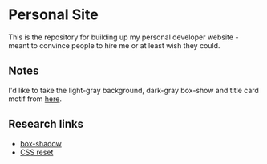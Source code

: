 # Personal Site
This is the repository for building up my personal developer website - meant to convince people to hire me or at least wish they could.

## Notes

I'd like to take the light-gray background, dark-gray box-show and title card motif from [here](https://graphicburger.com/cozy-ui-kit-free-sample/).

## Research links
* [box-shadow](https://www.w3schools.com/cssref/tryit.asp?filename=trycss3_box-shadow)
* [CSS reset](https://cssreset.com/scripts/eric-meyer-reset-css/)
